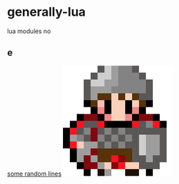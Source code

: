 # generally-lua
lua modules
no
## e
[some random lines](https://foko.w3spaces.com/)
<img src="img/hobbit2b.png"></img>
